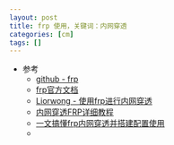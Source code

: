 ```yaml
---
layout: post
title: frp 使用，关键词：内网穿透
categories: [cm]
tags: []
---
```


* 参考
  * [github - frp](https://github.com/fatedier/frp)
  * [frp官方文档](https://gofrp.org/docs/)
  * [Liorwong - 使用frp进行内网穿透](https://sspai.com/post/52523)
  * [内网穿透FRP详细教程](https://www.freebuf.com/articles/network/271719.html)
  * [一文搞懂frp内网穿透并搭建配置使用](https://developer.aliyun.com/article/853534)
  * []()















